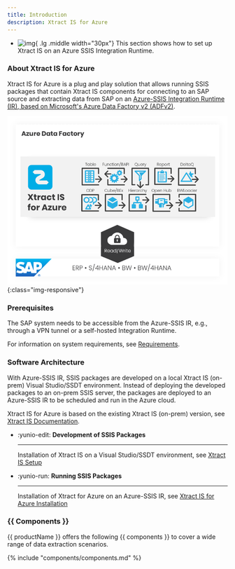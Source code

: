 ```yaml
---
title: Introduction
description: Xtract IS for Azure
---
```


<div class="grid cards" markdown>

-   ![img](site:assets/images/logos/theo-thumbs.png){ .lg .middle width="30px"} This section shows how to set up Xtract IS on an Azure SSIS Integration Runtime.

</div>


### About Xtract IS for Azure

Xtract IS for Azure is a plug and play solution that allows running SSIS packages that contain Xtract IS components for connecting to an SAP source and extracting data from SAP on an [Azure-SSIS Integration Runtime (IR), based on Microsoft's Azure Data Factory v2 (ADFv2)](https://docs.microsoft.com/en-us/azure/data-factory/create-azure-ssis-integration-runtime).

![XISforAzure_Architecture](../assets/images/xis/for-azure/Xtract_IS_for_Azure.png){:class="img-responsive"}

### Prerequisites

The SAP system needs to be accessible from the Azure-SSIS IR, e.g., through a VPN tunnel or a self-hosted Integration Runtime.

For information on system requirements, see [Requirements](requirements.md).

### Software Architecture

With Azure-SSIS IR, SSIS packages are developed on a local Xtract IS (on-prem) Visual Studio/SSDT environment.
Instead of deploying the developed packages to an on-prem SSIS server, the packages are deployed to an Azure-SSIS IR to be scheduled and run in the Azure cloud.

Xtract IS for Azure is based on the existing Xtract IS (on-prem) version, see [Xtract IS Documentation](../documentation/introduction.md).

<div class="grid cards" markdown>

-   :yunio-edit: __Development of SSIS Packages__

    ---

    Installation of Xtract IS on a Visual Studio/SSDT environment, see [Xtract IS Setup](../documentation/setup/installation.md)

-   :yunio-run: __Running SSIS Packages__

    ---

    Installation of Xtract for Azure on an Azure-SSIS IR, see [Xtract IS for Azure Installation](installation.md) 

</div>

### {{ Components }}

{{ productName }} offers the following {{ components }} to cover a wide range of data extraction scenarios.

{% include "components/components.md" %}


